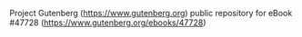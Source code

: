Project Gutenberg (https://www.gutenberg.org) public repository for eBook #47728 (https://www.gutenberg.org/ebooks/47728)
